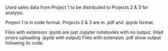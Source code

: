 Used sales data from Project 1 to be distributed to Projects 2 & 3 for analysis. 

Project 1 is in code format.
Projects 2 & 3 are in .pdf and .ipynb format.

Files with extension .ipynb are just Jupyter notebooks with no output. (Had errors uploading .ipynb with output)
Files with extension .pdf show output following its code. 
